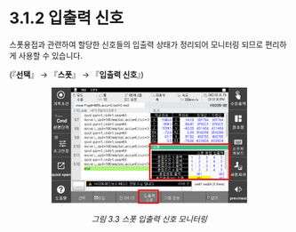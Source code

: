 ﻿# 3.1.2 입출력 신호

스폿용접과 관련하여 할당한 신호들의 입출력 상태가 정리되어 모니터링 되므로 편리하게 사용할 수 있습니다.

(『**선택**』 → 『**스폿**』 → 『**입출력 신호**』)

<p align="center">
 <img src="../../_assets/image_40.png" width="70%"></img>
 <em><p align="center">그림 3.3 스폿 입출력 신호 모니터링</p></em>
</p>